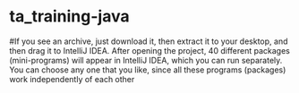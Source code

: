 # ta_training-java
#If you see an archive, just download it, then extract it to your desktop, and then drag it to IntelliJ IDEA. After opening the project, 40 different packages (mini-programs) will appear in IntelliJ IDEA, which you can run separately. You can choose any one that you like, since all these programs (packages) work independently of each other
